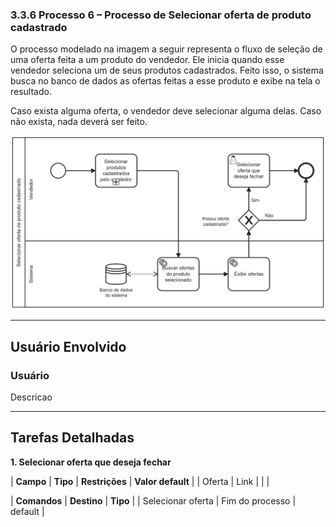 ### 3.3.6 Processo 6 – Processo de Selecionar oferta de produto cadastrado

O processo modelado na imagem a seguir representa o fluxo de seleção de uma oferta feita a um produto do vendedor. Ele inicia quando esse vendedor seleciona um de seus produtos cadastrados. Feito isso, o sistema busca no banco de dados as ofertas feitas a esse produto e exibe na tela o resultado.

Caso exista alguma oferta, o vendedor deve selecionar alguma delas. Caso não exista, nada deverá ser feito.

![Processo de Selecionar oferta de produto cadastrado](../images/processo06-selecionar-oferta-de-produto-cadastrado.png "Modelo BPMN do Processo 6.")

---

## **Usuário Envolvido**

### **Usuário**
Descricao

---

## **Tarefas Detalhadas**

**1. Selecionar oferta que deseja fechar**

| **Campo** | **Tipo** | **Restrições** | **Valor default** |
| Oferta | Link  |  |  |

| **Comandos**         |  **Destino**                   | **Tipo**          |
| Selecionar oferta | Fim do processo | default |
